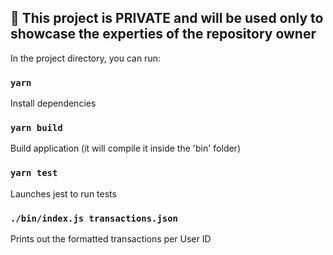 ## 🚨 This project is PRIVATE and will be used only to showcase the experties of the repository owner

In the project directory, you can run:

### `yarn`
Install dependencies

### `yarn build`
Build application (it will compile it inside the 'bin' folder)

### `yarn test`
Launches jest to run tests

### `./bin/index.js transactions.json`
Prints out the formatted transactions per User ID
